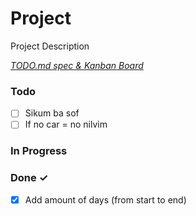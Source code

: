 # Project

Project Description

<em>[TODO.md spec & Kanban Board](https://bit.ly/3fCwKfM)</em>

### Todo

- [ ] Sikum ba sof  
- [ ] If no car = no nilvim  

### In Progress


### Done ✓

- [x] Add amount of days (from start to end)  

